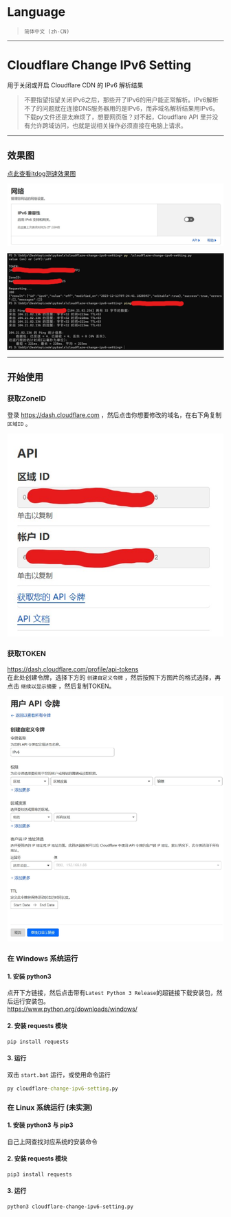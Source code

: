 # Language
> `简体中文 (zh-CN)`  

***
# Cloudflare Change IPv6 Setting
用于关闭或开启 Cloudflare CDN 的 IPv6 解析结果

> 不要指望指望关闭IPv6之后，那些开了IPv6的用户能正常解析。IPv6解析不了的问题就在连接DNS服务器用的是IPv6，而非域名解析结果用IPv6。  
> 下载py文件还是太麻烦了，想要网页版？对不起，Cloudflare API 里并没有允许跨域访问，也就是说相关操作必须直接在电脑上请求。  

***
## 效果图

[点此查看itdog测速效果图](README/itdog.md)

![1](README/1.jpg)

![0](README/0.jpg)


***
## 开始使用

### 获取ZoneID
登录 <https://dash.cloudflare.com> ，然后点击你想要修改的域名，在右下角复制 `区域ID` 。

![ZoneID](README/ZoneID.jpg)

### 获取TOKEN
<https://dash.cloudflare.com/profile/api-tokens>  
在此处创建令牌，选择下方的 `创建自定义令牌` ，然后按照下方图片的格式选择，再点击 `继续以显示摘要` ，然后复制TOKEN。

![token](README/token.jpg)  

### 在 Windows 系统运行
#### 1. 安装 python3
点开下方链接，然后点击带有`Latest Python 3 Release`的超链接下载安装包，然后运行安装包。  
<https://www.python.org/downloads/windows/>  

#### 2. 安装 requests 模块
```cmd
pip install requests
```

#### 3. 运行
双击 `start.bat` 运行，或使用命令运行
```cmd
py cloudflare-change-ipv6-setting.py
```

### 在 Linux 系统运行 (未实测)
#### 1. 安装 python3 与 pip3
自己上网查找对应系统的安装命令

#### 2. 安装 requests 模块
```cmd
pip3 install requests
```

#### 3. 运行
```sh
python3 cloudflare-change-ipv6-setting.py
```
